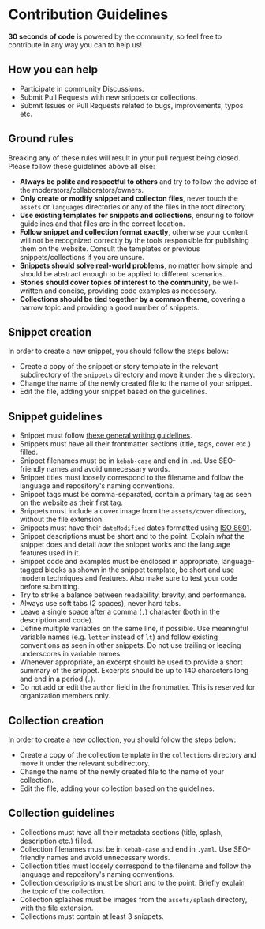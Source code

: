 # Contribution Guidelines

**30 seconds of code** is powered by the community, so feel free to contribute in any way you can to help us!

## How you can help

- Participate in community Discussions.
- Submit Pull Requests with new snippets or collections.
- Submit Issues or Pull Requests related to bugs, improvements, typos etc.

## Ground rules

Breaking any of these rules will result in your pull request being closed. Please follow these guidelines above all else:

- **Always be polite and respectful to others** and try to follow the advice of the moderators/collaborators/owners.
- **Only create or modify snippet and collecton files**, never touch the `assets` or `languages` directories or any of the files in the root directory.
- **Use existing templates for snippets and collections**, ensuring to follow guidelines and that files are in the correct location.
- **Follow snippet and collection format exactly**, otherwise your content will not be recognized correctly by the tools responsible for publishing them on the website. Consult the templates or previous snippets/collections if you are unsure.
- **Snippets should solve real-world problems**, no matter how simple and should be abstract enough to be applied to different scenarios.
- **Stories should cover topics of interest to the community**, be well-written and concise, providing code examples as necessary.
- **Collections should be tied together by a common theme**, covering a narrow topic and providing a good number of snippets.

## Snippet creation

In order to create a new snippet, you should follow the steps below:

- Create a copy of the snippet or story template in the relevant subdirectory of the `snippets` directory and move it under the `s` directory.
- Change the name of the newly created file to the name of your snippet.
- Edit the file, adding your snippet based on the guidelines.

## Snippet guidelines

- Snippet must follow [these general writing guidelines](https://github.com/30-seconds/brand-and-design/blob/master/writing-guidelines.md).
- Snippets must have all their frontmatter sections (title, tags, cover etc.) filled.
- Snippet filenames must be in `kebab-case` and end in `.md`. Use SEO-friendly names and avoid unnecessary words.
- Snippet titles must loosely correspond to the filename and follow the language and repository's naming conventions.
- Snippet tags must be comma-separated, contain a primary tag as seen on the website as their first tag.
- Snippets must include a cover image from the `assets/cover` directory, without the file extension.
- Snippets must have their `dateModified` dates formatted using [ISO 8601](https://en.wikipedia.org/wiki/ISO_8601).
- Snippet descriptions must be short and to the point. Explain *what* the snippet does and detail *how* the snippet works and the language features used in it.
- Snippet code and examples must be enclosed in appropriate, language-tagged blocks as shown in the snippet template, be short and use modern techniques and features. Also make sure to test your code before submitting.
- Try to strike a balance between readability, brevity, and performance.
- Always use soft tabs (2 spaces), never hard tabs.
- Leave a single space after a comma (`,`) character (both in the description and code).
- Define multiple variables on the same line, if possible. Use meaningful variable names (e.g. `letter` instead of `lt`) and follow existing conventions as seen in other snippets. Do not use trailing or leading underscores in variable names.
- Whenever appropriate, an excerpt should be used to provide a short summary of the snippet. Excerpts should be up to 140 characters long and end in a period (`.`).
- Do not add or edit the `author` field in the frontmatter. This is reserved for organization members only.

## Collection creation

In order to create a new collection, you should follow the steps below:

- Create a copy of the collection template in the `collections` directory and move it under the relevant subdirectory.
- Change the name of the newly created file to the name of your collection.
- Edit the file, adding your collection based on the guidelines.

## Collection guidelines

- Collections must have all their metadata sections (title, splash, description etc.) filled.
- Collection filenames must be in `kebab-case` and end in `.yaml`. Use SEO-friendly names and avoid unnecessary words.
- Collection titles must loosely correspond to the filename and follow the language and repository's naming conventions.
- Collection descriptions must be short and to the point. Briefly explain the topic of the collection.
- Collection splashes must be images from the `assets/splash` directory, with the file extension.
- Collections must contain at least 3 snippets.
